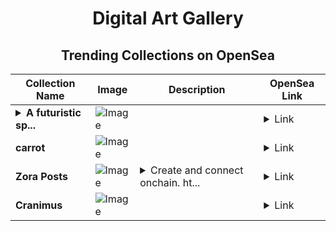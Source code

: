 <div align="center">

# Digital Art Gallery

## Trending Collections on OpenSea

| Collection Name                       | Image                                                                                     | Description                       | OpenSea Link                                                                                          |
|---------------------------------------|-------------------------------------------------------------------------------------------|-----------------------------------|--------------------------------------------------------------------------------------------------------|
| **<details><summary>A futuristic sp...</summary>A futuristic space station</details>** | ![Image](https://i.seadn.io/s/raw/files/d087f550a71221dbc7b111e97c8b1245.jpg?w=500&auto=format?w=200&auto=format) |  | <details><summary>Link</summary>[A futuristic space station](https://opensea.io/collection/a-futuristic-space-station)</details> |
| **carrot** | ![Image](https://i.seadn.io/s/raw/files/cdb8d57af6f122c13cbbd8ee52befeed.jpg?w=500&auto=format?w=200&auto=format) |  | <details><summary>Link</summary>[carrot](https://opensea.io/collection/carrot-43)</details> |
| **Zora Posts** | ![Image](https://i.seadn.io/s/raw/files/74429666817e50832ec6236d55efe65b.png?w=500&auto=format?w=200&auto=format) | <details><summary>Create and connect onchain. ht...</summary>Create and connect onchain. https://zora.co</details> | <details><summary>Link</summary>[Zora Posts](https://opensea.io/collection/zora-posts-1118)</details> |
| **Cranimus** | ![Image](https://i.seadn.io/s/raw/files/3f640544394dc2757376667e8c146d37.jpg?w=500&auto=format?w=200&auto=format) |  | <details><summary>Link</summary>[Cranimus](https://opensea.io/collection/cranimus-64)</details> |

</div>